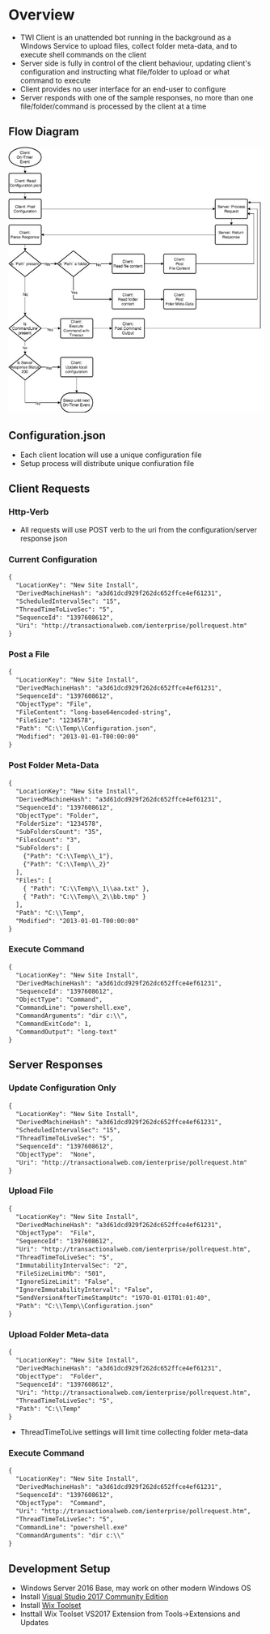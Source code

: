# Overview

* TWI Client is an unattended bot running in the background as a Windows Service to upload files, collect folder meta-data, and to execute shell commands on the client
* Server side is fully in control of the client behaviour, updating client's configuration and instructing what file/folder to upload or what command to execute 
* Client provides no user interface for an end-user to configure
* Server responds with one of the sample responses, no more than one file/folder/command is processed by the client at a time

## Flow Diagram

![](./media/Flow.jpg)

## Configuration.json

* Each client location will use a unique configuration file
* Setup process will distribute unique confiuration file

## Client Requests

### Http-Verb

* All requests will use POST verb to the uri from the configuration/server response json


### Current Configuration

```
{
  "LocationKey": "New Site Install",
  "DerivedMachineHash": "a3d61dcd929f262dc652ffce4ef61231",
  "ScheduledIntervalSec": "15",
  "ThreadTimeToLiveSec": "5",
  "SequenceId": "1397608612",
  "Uri": "http://transactionalweb.com/ienterprise/pollrequest.htm"
}
```

### Post a File

```
{
  "LocationKey": "New Site Install",
  "DerivedMachineHash": "a3d61dcd929f262dc652ffce4ef61231",
  "SequenceId": "1397608612",
  "ObjectType": "File",
  "FileContent": "long-base64encoded-string",
  "FileSize": "1234578",
  "Path": "C:\\Temp\\Configuration.json",
  "Modified": "2013-01-01-T00:00:00"
}
```

### Post Folder Meta-Data

```
{
  "LocationKey": "New Site Install",
  "DerivedMachineHash": "a3d61dcd929f262dc652ffce4ef61231",
  "SequenceId": "1397608612",
  "ObjectType": "Folder",
  "FolderSize": "1234578",
  "SubFoldersCount": "35",
  "FilesCount": "3",
  "SubFolders": [
    {"Path": "C:\\Temp\\_1"},
    {"Path": "C:\\Temp\\_2}"
  ],
  "Files": [
    { "Path": "C:\\Temp\\_1\\aa.txt" },
    { "Path": "C:\\Temp\\_2\\bb.tmp" }
  ],
  "Path": "C:\\Temp",
  "Modified": "2013-01-01-T00:00:00"
}
```

### Execute Command

```
{
  "LocationKey": "New Site Install",
  "DerivedMachineHash": "a3d61dcd929f262dc652ffce4ef61231",
  "SequenceId": "1397608612",
  "ObjectType": "Command",
  "CommandLine": "powershell.exe",
  "CommandArguments": "dir c:\\",
  "CommandExitCode": 1,
  "CommandOutput": "long-text"
}
```

## Server Responses

### Update Configuration Only

```
{
  "LocationKey": "New Site Install",
  "DerivedMachineHash": "a3d61dcd929f262dc652ffce4ef61231",
  "ScheduledIntervalSec": "15",
  "ThreadTimeToLiveSec": "5",
  "SequenceId": "1397608612",
  "ObjectType":  "None",
  "Uri": "http://transactionalweb.com/ienterprise/pollrequest.htm"
}
```

### Upload File

```
{
  "LocationKey": "New Site Install",
  "DerivedMachineHash": "a3d61dcd929f262dc652ffce4ef61231",
  "ObjectType":  "File",
  "SequenceId": "1397608612",
  "Uri": "http://transactionalweb.com/ienterprise/pollrequest.htm",
  "ThreadTimeToLiveSec": "5",
  "ImmutabilityIntervalSec": "2",
  "FileSizeLimitMb": "501",
  "IgnoreSizeLimit": "False",
  "IgnoreImmutabilityInterval": "False",
  "SendVersionAfterTimeStampUtc": "1970-01-01T01:01:40",
  "Path": "C:\\Temp\\Configuration.json"
}
```

### Upload Folder Meta-data

```
{
  "LocationKey": "New Site Install",
  "DerivedMachineHash": "a3d61dcd929f262dc652ffce4ef61231",
  "ObjectType":  "Folder",
  "SequenceId": "1397608612",
  "Uri": "http://transactionalweb.com/ienterprise/pollrequest.htm",
  "ThreadTimeToLiveSec": "5",
  "Path": "C:\\Temp"
}
```
* ThreadTimeToLive settings will limit time collecting folder meta-data

### Execute Command
```
{
  "LocationKey": "New Site Install",
  "DerivedMachineHash": "a3d61dcd929f262dc652ffce4ef61231",
  "SequenceId": "1397608612",
  "ObjectType":  "Command",
  "Uri": "http://transactionalweb.com/ienterprise/pollrequest.htm",
  "ThreadTimeToLiveSec": "5",
  "CommandLine": "powershell.exe"
  "CommandArguments": "dir c:\\"
}
```


## Development Setup

* Windows Server 2016 Base, may work on other modern Windows OS
* Install [Visual Studio 2017 Community Edition](https://visualstudio.microsoft.com/downloads/)
* Install [Wix Toolset](http://wixtoolset.org/releases/)
* Insttall Wix Toolset VS2017 Extension from Tools->Extensions and Updates
